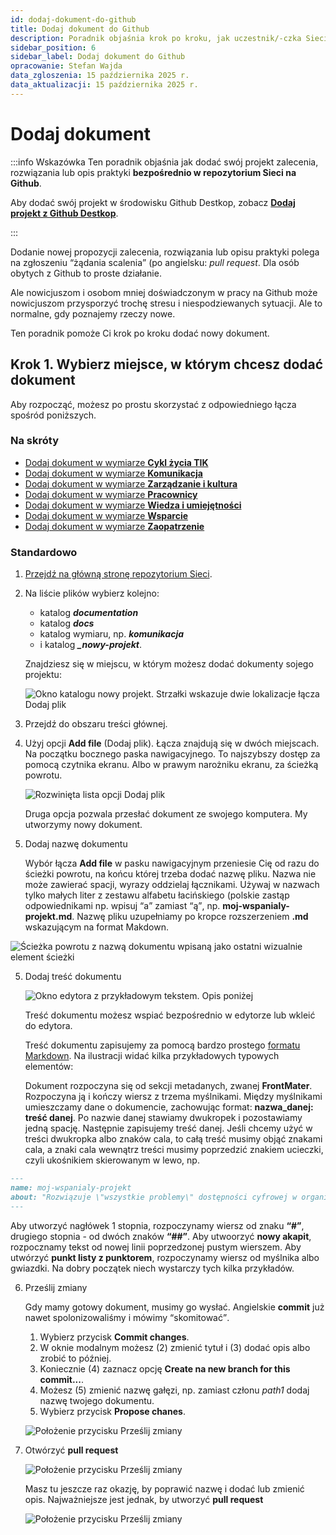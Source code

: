 ```yaml
---
id: dodaj-dokument-do-github
title: Dodaj dokument do Github
description: Poradnik objaśnia krok po kroku, jak uczestnik/-czka Sieci może dodać nowy dokument. 
sidebar_position: 6
sidebar_label: Dodaj dokument do Github
opracowanie: Stefan Wajda
data_zgloszenia: 15 października 2025 r.
data_aktualizacji: 15 października 2025 r.
---
```


# Dodaj dokument

:::info Wskazówka
Ten poradnik objaśnia jak dodać swój projekt zalecenia, rozwiązania lub opis praktyki **bezpośrednio w repozytorium Sieci na Github**.

Aby dodać swój projekt w środowisku Github Destkop, zobacz [**Dodaj projekt z Github Destkop**](dodaj-projekt-z-github-destkop.md). 

:::

Dodanie nowej propozycji zalecenia, rozwiązania lub opisu praktyki polega na zgłoszeniu <q>żądania scalenia</q> (po angielsku: *<span lang="en">pull request</span>*. Dla osób obytych z Github to proste działanie.

Ale nowicjuszom i osobom mniej doświadczonym w pracy na Github może nowicjuszom przysporzyć trochę stresu i niespodziewanych sytuacji. Ale to normalne, gdy poznajemy rzeczy nowe.

Ten poradnik pomoże Ci krok po kroku dodać nowy dokument. 

## Krok 1. Wybierz miejsce, w którym chcesz dodać dokument

Aby rozpocząć, możesz po prostu skorzystać z odpowiedniego łącza spośród poniższych.

### Na skróty

- [Dodaj dokument w wymiarze **Cykl życia TIK**](https://github.com/Siec-Dostepnosci-Cyfrowej/sdc/new/main/documentation/docs/cykltik/_nowe-projekty)
- [Dodaj dokument w wymiarze **Komunikacja**](https://github.com/Siec-Dostepnosci-Cyfrowej/sdc/new/main/documentation/docs/komunikacja/_nowe-projekty)
- [Dodaj dokument w wymiarze **Zarządzanie i kultura**](https://github.com/Siec-Dostepnosci-Cyfrowej/sdc/new/main/documentation/docs/kultura/_nowe-projekty)
- [Dodaj dokument w wymiarze **Pracownicy**](https://github.com/Siec-Dostepnosci-Cyfrowej/sdc/new/main/documentation/docs/pracownicy/_nowe-projekty)
- [Dodaj dokument w wymiarze **Wiedza i umiejętności**](https://github.com/Siec-Dostepnosci-Cyfrowej/sdc/new/main/documentation/docs/wiedza/_nowe-projekty)
- [Dodaj dokument w wymiarze **Wsparcie**](https://github.com/Siec-Dostepnosci-Cyfrowej/sdc/new/main/documentation/docs/wsparcie/_nowe-projekty)
- [Dodaj dokument w wymiarze **Zaopatrzenie**](https://github.com/Siec-Dostepnosci-Cyfrowej/sdc/new/main/documentation/docs/zaopatrzenie/_nowe-projekty)

### Standardowo
1. [Przejdź na główną stronę repozytorium Sieci](https://github.com/Siec-Dostepnosci-Cyfrowej/sdc).  
2. Na liście plików wybierz kolejno:
   - katalog ***documentation***
   - katalog ***docs***
   - katalog wymiaru, np. ***komunikacja***
   - i katalog ***_nowy-projekt***.

   Znajdziesz się w miejscu, w którym możesz dodać dokumenty sojego projektu:

   ![Okno katalogu nowy projekt. Strzałki wskazuje dwie lokalizacje łącza Dodaj plik](./img/dodaj-plik-okno-katalogu-nowy-projekt.png)
2. Przejdź do obszaru treści głównej. 
3. Użyj opcji **<span lang="en">Add file</span>** (Dodaj plik). Łącza znajdują się w dwóch miejscach. Na początku bocznego paska nawigacyjnego. To najszybszy dostęp za pomocą czytnika ekranu. Albo w prawym narożniku ekranu, za ścieżką powrotu.

   ![Rozwinięta lista opcji Dodaj plik](./img/dodaj-plik-rozwinieta-opcja.png)
   
   Druga opcja pozwala przesłać dokument ze swojego komputera. My utworzymy nowy dokument. 
 
4. Dodaj nazwę dokumentu

   Wybór łącza **<span lang="en">Add file</span>** w pasku nawigacyjnym przeniesie Cię od razu do ścieżki powrotu, na końcu której trzeba dodać nazwę pliku. Nazwa nie może zawierać spacji, wyrazy oddzielaj łącznikami. Używaj w nazwach tylko małych liter z zestawu alfabetu łacińskiego (polskie zastąp odpowiednikami np. wpisuj <q>a</q> zamiast <q>ą</q>, np. **moj-wspanialy-projekt.md**. Nazwę pliku uzupełniamy po kropce rozszerzeniem **.md** wskazującym na format Makdown. 

  ![Ścieżka powrotu z nazwą dokumentu wpisaną jako ostatni wizualnie element ścieżki](./img/dodaj-plik-nazwa-dokumentu.png)
  
5. Dodaj treść dokumentu

   ![Okno edytora z przykładowym tekstem. Opis poniżej](./img/dodaj-plik-tekst-dokumentu.png)  
   
   Treść dokumentu możesz wspiać bezpośrednio w edytorze lub wkleić do edytora.
   
   Treść dokumentu zapisujemy za pomocą bardzo prostego [formatu Markdown](../poradniki/poradnik-do-markdown.mdx). Na ilustracji widać kilka przykładowych typowych elementów:
   
   Dokument rozpoczyna się od sekcji metadanych, zwanej **<span lang="en">FrontMater</span>**. Rozpoczyna ją i kończy wiersz z trzema myślnikami.
   Między myślnikami umieszczamy dane o dokumencie, zachowując format: **nazwa_danej: treść danej**. Po nazwie danej stawiamy dwukropek i pozostawiamy jedną spację. Następnie zapisujemy treść danej. Jeśli chcemy użyć w treści dwukropka albo znaków cala, to całą treść musimy objąć znakami cala, a znaki cala wewnątrz treści musimy poprzedzić znakiem ucieczki, czyli ukośnikiem skierowanym w lewo, np.

```md
---
name: moj-wspanialy-projekt
about: "Rozwiązuje \"wszystkie problemy\" dostępności cyfrowej w organizacji"
--- 
``` 
  
  Aby utworzyć nagłówek 1 stopnia, rozpoczynamy wiersz od znaku **<q>#</q>**, drugiego stopnia - od dwóch znaków **<q>##</q>**. Aby utwoorzyć **nowy akapit**, rozpocznamy tekst od nowej linii poprzedzonej pustym wierszem. Aby utwórzyć **punkt listy z punktorem**, rozpoczynamy wiersz od  myślnika albo gwiazdki. Na dobry początek niech wystarczy tych kilka przykładów.

6. Prześlij zmiany

   Gdy mamy gotowy dokument, musimy go wysłać. Angielskie **<span lang="en">commit</span>** już nawet spolonizowaliśmy i mówimy <q>skomitować</q>.
   
   1. Wybierz przycisk **<span lang="en">Commit changes</span>**.
   2. W oknie modalnym możesz (2) zmienić tytuł i (3) dodać opis albo zrobić to później.
   3. Koniecznie (4) zaznacz opcję **<span lang="en">Create na new branch for this commit...</span>**.
   4. Możesz (5) zmienić nazwę gałęzi, np. zamiast członu *path1* dodaj nazwę twojego dokumentu.
   5. Wybierz przycisk **<span lang="en">Propose chanes</span>**.

   ![Położenie przycisku Prześlij zmiany](./img/dodaj-plik-commit-changes.png)  

7. Otwórzyć **pull request**

   ![Położenie przycisku Prześlij zmiany](./img/dodaj-plik-open-pull-request.png)

   Masz tu jeszcze raz okazję, by poprawić nazwę i dodać lub zmienić opis. Najważniejsze jest jednak, by utworzyć **pull request**
   
    ![Położenie przycisku Prześlij zmiany](./img/dodaj-plik-open-pull-request-2.png)
	